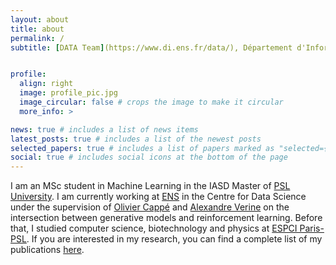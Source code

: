 ```yaml
---
layout: about
title: about
permalink: /
subtitle: [DATA Team](https://www.di.ens.fr/data/), Département d'Informatique, ENS & PSL University.


profile:
  align: right
  image: profile_pic.jpg
  image_circular: false # crops the image to make it circular
  more_info: >

news: true # includes a list of news items
latest_posts: true # includes a list of the newest posts
selected_papers: true # includes a list of papers marked as "selected={true}"
social: true # includes social icons at the bottom of the page
---
```


I am an MSc student in Machine Learning in the IASD Master of [PSL University](https://www.masteriasd.eu/en/). I am currently working at [ENS](https://csd.ens.psl.eu/) in the Centre for Data Science under the supervision of [Olivier Cappé]("https://www.di.ens.fr/~cappe/") and [Alexandre Verine]("https://www.alexverine.com/") on the intersection between generative models and reinforcement learning. Before that, I studied computer science, biotechnology and physics at [ESPCI Paris-PSL](https://www.espci.psl.eu/fr/).
If you are interested in my research, you can find a complete list of my publications [here](./publications/).
